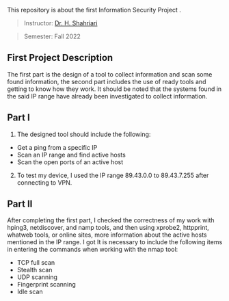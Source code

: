 This repository is about the first Information Security Project .

> Instructor: [Dr. H. Shahriari](https://scholar.google.com/citations?user=z2CvkDQAAAAJ&hl=en)

> Semester: Fall 2022


## First Project Description

The first part is the design of a tool to collect information and scan some found information, the second part includes the use of ready tools and getting to know how they work.
It should be noted that the systems found in the said IP range have already been investigated to collect information.

## Part I
1. The designed tool should include the following:

 - Get a ping from a specific IP
 - Scan an IP range and find active hosts
 - Scan the open ports of an active host

2. To test my device, I used the IP range 89.43.0.0 to 89.43.7.255 after connecting to VPN.

## Part II
After completing the first part, I checked the correctness of my work with hping3, netdiscover, and namp tools, and then using xprobe2, httpprint, whatweb tools, or online sites, more information about the active hosts mentioned in the IP range. I got
It is necessary to include the following items in entering the commands when working with the nmap tool:
- TCP full scan
- Stealth scan
- UDP scanning
- Fingerprint scanning
- Idle scan

